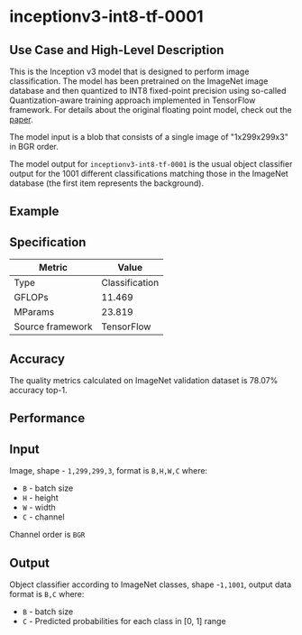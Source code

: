 # inceptionv3-int8-tf-0001

## Use Case and High-Level Description

This is the Inception v3 model that is designed to perform image classification. The model has been pretrained on the ImageNet image database and then quantized to INT8 fixed-point precision using so-called Quantization-aware training approach implemented in TensorFlow framework. For details about the original floating point model, check out the [paper](https://arxiv.org/pdf/1512.03385.pdf).

The model input is a blob that consists of a single image of "1x299x299x3" in BGR order.

The model output for `inceptionv3-int8-tf-0001` is the usual object classifier output for the 1001 different classifications matching those in the ImageNet database (the first item represents the background).

## Example

## Specification

| Metric            | Value         |
|-------------------|---------------|
| Type              | Classification|
| GFLOPs            | 11.469        |
| MParams           | 23.819        |
| Source framework  | TensorFlow    |

## Accuracy

The quality metrics calculated on ImageNet validation dataset is 78.07% accuracy top-1.

## Performance

## Input

Image, shape - `1,299,299,3`, format is `B,H,W,C` where:

- `B` - batch size
- `H` - height
- `W` - width
- `C` - channel

Channel order is `BGR`

## Output

Object classifier according to ImageNet classes, shape -`1,1001`, output data format is `B,C` where:

- `B` - batch size
- `C` - Predicted probabilities for each class in  [0, 1] range

